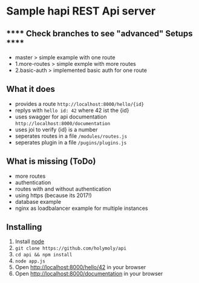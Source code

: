 # Sample hapi REST Api server

## **** Check branches to see "advanced" Setups ****
  + master          > simple example with one route
  + 1.more-routes   > simple exmple with more routes
  + 2.basic-auth    > implemented basic auth for one route
  
## What it does

  + provides a route `http://localhost:8000/hello/{id}`
  + replys with `hello id: 42` where 42 ist the {id}
  + uses swagger for api documentation `http://localhost:8000/documentation`
  + uses joi to verify {id} is a number
  + seperates routes in a file `/modules/routes.js`
  + seperates plugin in a file `/pugins/plugins.js`

## What is missing (ToDo)

  + more routes
  + authentication
  + routes with and without authentication
  + using https (because its 2017!)
  + database example
  + nginx as loadbalancer example for multiple instances

## Installing

  1. Install [node](https://nodejs.org/en/download/package-manager/)
  2. `git clone https://github.com/holymoly/api`
  3. `cd api && npm install`
  4. `node app.js`
  5. Open <http://localhost:8000/hello/42> in your browser
  6. Open <http://localhost:8000/documentation> in your browser
